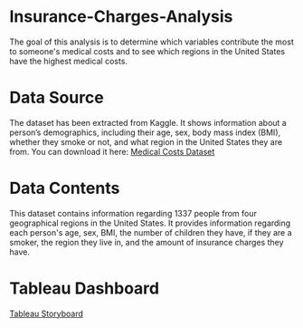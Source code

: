 # Insurance-Charges-Analysis
The goal of this analysis is to determine which variables contribute the most to someone's medical costs and to see which regions in the United States have the highest medical costs. 
# Data Source
The dataset has been extracted from Kaggle. It shows information about a person’s demographics, including their age, sex, body mass index (BMI), whether they smoke or not, and what region in the United States they are from. You can download it here: [Medical Costs Dataset](https://www.kaggle.com/datasets/mirichoi0218/insurance/)
# Data Contents
This dataset contains information regarding 1337 people from four geographical regions in the United States. It provides information regarding each person's age, sex, BMI, the number of children they have, if they are a smoker, the region they live in, and the amount of insurance charges they have. 
# Tableau Dashboard
[Tableau Storyboard](https://public.tableau.com/app/profile/alex.kaplan3758/viz/InsuranceChargesAnalysis/MedicalCostsAnalysis?publish=yes)

